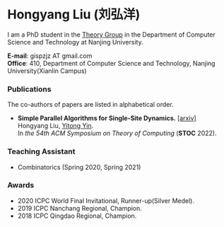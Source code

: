# Hongyang Liu (刘弘洋)

I am a PhD student in the <a href="http://tcs.nju.edu.cn/">Theory Group</a> in the Department of Computer Science and Technology at Nanjing University. <br/>

<b>E-mail</b>: gispzjz AT gmail.com <br/>
<b>Office</b>: 410, Department of Computer Science and Technology, Nanjing University(Xianlin Campus)

### Publications
The co-authors of papers are listed in alphabetical order.

* <b>Simple Parallel Algorithms for Single-Site Dynamics.</b> <a href="https://arxiv.org/pdf/2111.04044.pdf">[arxiv]</a> <br/>
  Hongyang Liu, <a href="http://tcs.nju.edu.cn/yinyt/">Yitong Yin</a>. <br/>
  In <em>the 54th ACM Symposium on Theory of Computing</em> (<b>STOC</b> 2022).

### Teaching Assistant
* Combinatorics (Spring 2020, Spring 2021)

### Awards
* 2020 ICPC World Final Invitational, Runner-up(Silver Medel).
* 2019 ICPC Nanchang Regional, Champion.
* 2018 ICPC Qingdao Regional, Champion.
